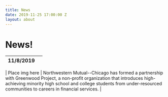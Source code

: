 ```yaml
---
title: News
date: 2019-11-25 17:00:00 Z
layout: about
---
```


# News!

|11/8/2019|  |
|--|--|

| Place img here | Northwestern Mutual--Chicago has formed a partnership with Greenwood Project, a non-profit organization that introduces high-achieving minority high school and college students from under-resourced communities to careers in financial services. |

